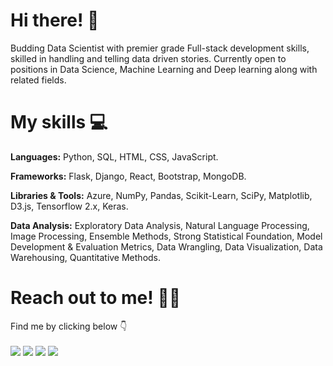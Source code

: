# Hi there! 🚀

Budding Data Scientist with premier grade Full-stack development skills, skilled in handling and telling data driven stories.
Currently open to positions in Data Science, Machine Learning and Deep learning along with related fields.

# My skills 💻

**Languages:** Python, SQL, HTML, CSS, JavaScript.

**Frameworks:** Flask, Django, React, Bootstrap, MongoDB.

**Libraries & Tools:** Azure, NumPy, Pandas, Scikit-Learn, SciPy, Matplotlib, D3.js, Tensorflow 2.x, Keras.

**Data Analysis:** Exploratory Data Analysis, Natural Language Processing, Image Processing, Ensemble Methods, Strong Statistical Foundation, Model Development & Evaluation Metrics, Data Wrangling, Data Visualization, Data Warehousing, Quantitative Methods.

# Reach out to me! 🕺🏼

Find me by clicking below 👇<br><br>[<img src="https://img.icons8.com/ios-filled/50/000000/linkedin.png"/>](https://www.linkedin.com/in/madhav-somanath/)    [<img src="https://img.icons8.com/ios-filled/50/000000/domain.png"/>](https://madhav-somanath.github.io/PortfolioV2/)    [<img src="https://img.icons8.com/ios-filled/50/000000/medium-monogram.png"/>](https://medium.com/@madhav.somanath)    [<img src="https://img.icons8.com/ios-filled/50/000000/secured-letter.png"/>](mailto:madhav.somanath@gmail.com)
